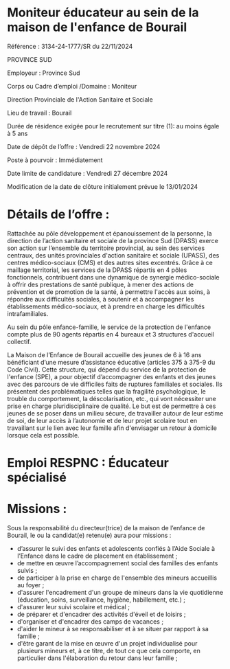 # Moniteur éducateur au sein de la maison de l'enfance de Bourail

Référence : 3134-24-1777/SR du 22/11/2024

PROVINCE SUD

Employeur : Province Sud

Corps ou Cadre d’emploi /Domaine : Moniteur

Direction Provinciale de l'Action Sanitaire et Sociale

Lieu de travail : Bourail

Durée de résidence exigée pour le recrutement sur titre (1): au moins égale à 5 ans

Date de dépôt de l’offre : Vendredi 22 novembre 2024

Poste à pourvoir : Immédiatement

Date limite de candidature : Vendredi 27 décembre 2024

Modification de la date de clôture initialement prévue le 13/01/2024

# Détails de l’offre :

Rattachée au pôle développement et épanouissement de la personne, la direction de l’action sanitaire et sociale de la province Sud (DPASS) exerce son action sur l’ensemble du territoire provincial, au sein des services centraux, des unités provinciales d'action sanitaire et sociale (UPASS), des centres médico-sociaux (CMS) et des autres sites excentrés. Grâce à ce maillage territorial, les services de la DPASS répartis en 4 pôles fonctionnels, contribuent dans une dynamique de synergie médico-sociale à offrir des prestations de santé publique, à mener des actions de prévention et de promotion de la santé, à permettre l'accès aux soins, à répondre aux difficultés sociales, à soutenir et à accompagner les établissements médico-sociaux, et à prendre en charge les difficultés intrafamiliales.

Au sein du pôle enfance-famille, le service de la protection de l'enfance compte plus de 90 agents répartis en 4 bureaux et 3 structures d'accueil collectif.

La Maison de l’Enfance de Bourail accueille des jeunes de 6 à 16 ans bénéficiant d’une mesure d’assistance éducative (articles 375 à 375-9 du Code Civil). Cette structure, qui dépend du service de la protection de l'enfance (SPE), a pour objectif d’accompagner des enfants et des jeunes avec des parcours de vie difficiles faits de ruptures familiales et sociales. Ils présentent des problématiques telles que la fragilité psychologique, le trouble du comportement, la déscolarisation, etc., qui vont nécessiter une prise en charge pluridisciplinaire de qualité. Le but est de permettre à ces jeunes de se poser dans un milieu sécure, de travailler autour de leur estime de soi, de leur accès à l’autonomie et de leur projet scolaire tout en travaillant sur le lien avec leur famille afin d'envisager un retour à domicile lorsque cela est possible.

# Emploi RESPNC : Éducateur spécialisé

# Missions :

Sous la responsabilité du directeur(trice) de la maison de l’enfance de Bourail, le ou la candidat(e) retenu(e) aura pour missions :

- d’assurer le suivi des enfants et adolescents confiés à l’Aide Sociale à l’Enfance dans le cadre de placement en établissement ;
- de mettre en œuvre l’accompagnement social des familles des enfants suivis ;
- de participer à la prise en charge de l'ensemble des mineurs accueillis au foyer ;
- d'assurer l'encadrement d'un groupe de mineurs dans la vie quotidienne (éducation, soins, surveillance, hygiène, habillement, etc.) ;
- d'assurer leur suivi scolaire et médical ;
- de préparer et d'encadrer des activités d'éveil et de loisirs ;
- d'organiser et d'encadrer des camps de vacances ;
- d'aider le mineur à se responsabiliser et à se situer par rapport à sa famille ;
- d'être garant de la mise en œuvre d'un projet individualisé pour plusieurs mineurs et, à ce titre, de tout ce que cela comporte, en particulier dans l'élaboration du retour dans leur famille ;